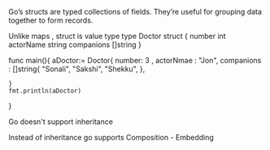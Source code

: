 
Go’s structs are typed collections of fields. They’re useful for grouping data together to form records.


Unlike maps , struct is value type
type Doctor struct {
    number int
    actorName string
    companions []string
}


func main(){
    aDoctor:= Doctor{
        number: 3 ,
        actorNmae : "Jon",
        companions : []string{
            "Sonali",
            "Sakshi",
            "Shekku",
        },

    }
    fmt.println(aDoctor)
}

Go doesn't support inheritance

Instead of inheritance go supports  Composition - Embedding

